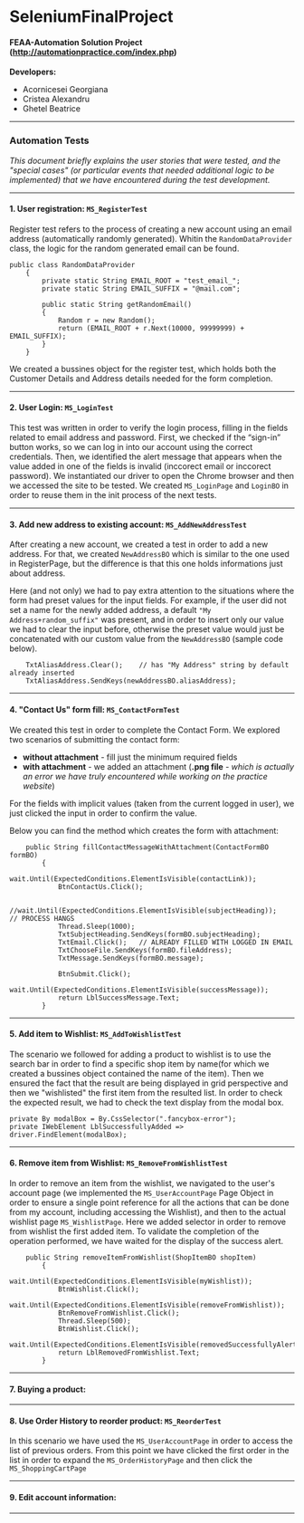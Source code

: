 # SeleniumFinalProject
#### FEAA-Automation Solution Project (http://automationpractice.com/index.php)

**Developers:**
* Acornicesei Georgiana
* Cristea Alexandru
* Ghetel Beatrice

**************************************************************

### Automation Tests

*This document briefly explains the user stories that were tested, and the "special cases" (or particular events that needed additional logic to be implemented) that we have encountered during the test development.*

**************************************************************

#### 1. User registration: `MS_RegisterTest`

Register test refers to the process of creating a new account using an email address (automatically randomly generated). Whitin the `RandomDataProvider` class, the logic for the random generated email can be found.
```
public class RandomDataProvider
    {
        private static String EMAIL_ROOT = "test_email_";
        private static String EMAIL_SUFFIX = "@mail.com";

        public static String getRandomEmail()
        {
            Random r = new Random();
            return (EMAIL_ROOT + r.Next(10000, 99999999) + EMAIL_SUFFIX);
        }
    }
 ```
 We created a bussines object for the register test, which holds both the Customer Details and Address details needed for the form completion.

**************************************************************

#### 2. User Login: `MS_LoginTest`

This test was written in order to verify the login process, filling in the fields related to email address and password. First, we checked if the “sign-in” button works, so we can log in into our account using the correct credentials. Then, we identified the alert message that appears when the value added in one of the fields is invalid (inccorect email or inccorect password).
We instantiated our driver to open the Chrome browser and then we accessed the site to be tested. 
We created `MS_LoginPage` and `LoginBO` in order to reuse them in the init process of the next tests.

**************************************************************

#### 3. Add new address to existing account: `MS_AddNewAddressTest`

After creating a new account, we created a test in order to add a new address. For that, we created `NewAddressBO` which is similar to the one used in RegisterPage, but the difference is that this one holds informations just about address.

Here (and not only) we had to pay extra attention to the situations where the form had preset values for the input fields. For example, if the user did not set a name for the newly added address, a default `"My Address+random_suffix"` was present, and in order to insert only our value we had to clear the input before, otherwise the preset value would just be concatenated with our custom value from the `NewAddressBO` (sample code below).

```
    TxtAliasAddress.Clear();    // has "My Address" string by default already inserted
    TxtAliasAddress.SendKeys(newAddressBO.aliasAddress);
```

**************************************************************

#### 4. "Contact Us" form fill: `MS_ContactFormTest`

We created this test in order to complete the Contact Form. We explored two scenarios of submitting the contact form:

* **without attachment** - fill just the minimum required fields 
* **with attachment** - we added an attachment (**.png file** - *which is actually an error we have truly encountered while working on the practice website*)

For the fields with implicit values (taken from the current logged in user), we just clicked the input in order to confirm the value.

Below you can find the method which creates the form with attachment:
```
    public String fillContactMessageWithAttachment(ContactFormBO formBO)
        {
            wait.Until(ExpectedConditions.ElementIsVisible(contactLink));
            BtnContactUs.Click();

            //wait.Until(ExpectedConditions.ElementIsVisible(subjectHeading));   // PROCESS HANGS
            Thread.Sleep(1000);
            TxtSubjectHeading.SendKeys(formBO.subjectHeading);
            TxtEmail.Click();   // ALREADY FILLED WITH LOGGED IN EMAIL
            TxtChooseFile.SendKeys(formBO.fileAddress);
            TxtMessage.SendKeys(formBO.message);

            BtnSubmit.Click();
            wait.Until(ExpectedConditions.ElementIsVisible(successMessage));
            return LblSuccessMessage.Text;
        }
   ```

**************************************************************

#### 5. Add item to Wishlist: `MS_AddToWishlistTest`

The scenario we followed for adding a product to wishlist is to use the search bar in order to find a specific shop item by name(for which we created a bussines object contained the name of the item). Then we ensured the fact that the result are being displayed in grid perspective and then we "wishlisted" the first item from the resulted list. In order to check the expected result, we had to check the text display from the modal box.
```
private By modalBox = By.CssSelector(".fancybox-error");
private IWebElement LblSuccessfullyAdded => driver.FindElement(modalBox);
 ```

**************************************************************

#### 6. Remove item from Wishlist: `MS_RemoveFromWishlistTest`

In order to remove an item from the wishlist, we navigated to the user's account page  (we implemented the `MS_UserAccountPage` Page Object in order to ensure a single point reference for all the actions that can be done from my account, including accessing the Wishlist), and then to the actual wishlist page `MS_WishlistPage`. Here we added selector in order to remove from wishlist the first added item. To validate the completion of the operation performed, we have waited for the display of the success alert.

```
    public String removeItemFromWishlist(ShopItemBO shopItem)
        {
            wait.Until(ExpectedConditions.ElementIsVisible(myWishlist));
            BtnWishlist.Click();
            wait.Until(ExpectedConditions.ElementIsVisible(removeFromWishlist));
            BtnRemoveFromWishlist.Click();
            Thread.Sleep(500);
            BtnWishlist.Click();
            wait.Until(ExpectedConditions.ElementIsVisible(removedSuccessfullyAlert));            
            return LblRemovedFromWishlist.Text;
        }
```

**************************************************************

#### 7. Buying a product: 

**************************************************************

#### 8. Use Order History to reorder product: `MS_ReorderTest`

In this scenario we have used the `MS_UserAccountPage` in order to access the list of previous orders. From this point we have clicked the first order in the list in order to expand the `MS_OrderHistoryPage` and then click the 
`MS_ShoppingCartPage`


**************************************************************

#### 9. Edit account information: 

**************************************************************

